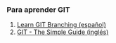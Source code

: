 ### Para aprender GIT
1. [Learn GIT Branching (español)](http://learngitbranching.js.org/)
2. [GIT - The Simple Guide (inglés)](http://rogerdudler.github.io/git-guide/)